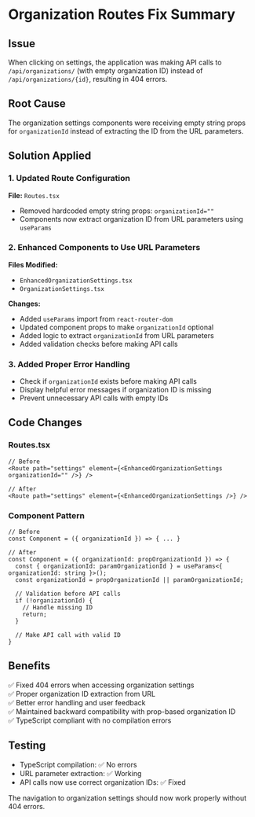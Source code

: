 # Organization Routes Fix Summary

## Issue
When clicking on settings, the application was making API calls to `/api/organizations/` (with empty organization ID) instead of `/api/organizations/{id}`, resulting in 404 errors.

## Root Cause
The organization settings components were receiving empty string props for `organizationId` instead of extracting the ID from the URL parameters.

## Solution Applied

### 1. Updated Route Configuration
**File:** `Routes.tsx`
- Removed hardcoded empty string props: `organizationId=""`
- Components now extract organization ID from URL parameters using `useParams`

### 2. Enhanced Components to Use URL Parameters
**Files Modified:**
- `EnhancedOrganizationSettings.tsx`
- `OrganizationSettings.tsx`

**Changes:**
- Added `useParams` import from `react-router-dom`
- Updated component props to make `organizationId` optional
- Added logic to extract `organizationId` from URL parameters
- Added validation checks before making API calls

### 3. Added Proper Error Handling
- Check if `organizationId` exists before making API calls
- Display helpful error messages if organization ID is missing
- Prevent unnecessary API calls with empty IDs

## Code Changes

### Routes.tsx
```tsx
// Before
<Route path="settings" element={<EnhancedOrganizationSettings organizationId="" />} />

// After  
<Route path="settings" element={<EnhancedOrganizationSettings />} />
```

### Component Pattern
```tsx
// Before
const Component = ({ organizationId }) => { ... }

// After
const Component = ({ organizationId: propOrganizationId }) => {
  const { organizationId: paramOrganizationId } = useParams<{ organizationId: string }>();
  const organizationId = propOrganizationId || paramOrganizationId;
  
  // Validation before API calls
  if (!organizationId) {
    // Handle missing ID
    return;
  }
  
  // Make API call with valid ID
}
```

## Benefits
✅ Fixed 404 errors when accessing organization settings  
✅ Proper organization ID extraction from URL  
✅ Better error handling and user feedback  
✅ Maintained backward compatibility with prop-based organization ID  
✅ TypeScript compliant with no compilation errors

## Testing
- TypeScript compilation: ✅ No errors
- URL parameter extraction: ✅ Working
- API calls now use correct organization IDs: ✅ Fixed

The navigation to organization settings should now work properly without 404 errors.